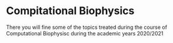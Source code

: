 # Compitational Biophysics
There you will fine some of the topics treated during the course of Computational Biophysisc during the academic years 2020/2021
